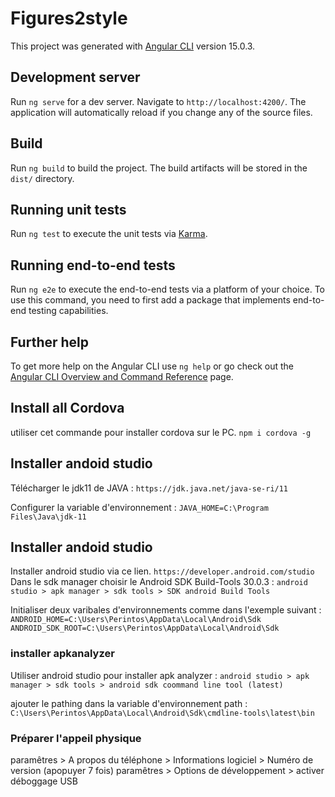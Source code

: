 # Figures2style

This project was generated with [Angular CLI](https://github.com/angular/angular-cli) version 15.0.3.

## Development server

Run `ng serve` for a dev server. Navigate to `http://localhost:4200/`. The application will automatically reload if you change any of the source files.

## Build

Run `ng build` to build the project. The build artifacts will be stored in the `dist/` directory.

## Running unit tests

Run `ng test` to execute the unit tests via [Karma](https://karma-runner.github.io).

## Running end-to-end tests

Run `ng e2e` to execute the end-to-end tests via a platform of your choice. To use this command, you need to first add a package that implements end-to-end testing capabilities.

## Further help

To get more help on the Angular CLI use `ng help` or go check out the [Angular CLI Overview and Command Reference](https://angular.io/cli) page.

## Install all Cordova
utiliser cet commande pour installer cordova sur le PC.
```npm i cordova -g```

## Installer andoid studio
Télécharger le jdk11 de JAVA : 
```https://jdk.java.net/java-se-ri/11```

Configurer la variable d'environnement :
```JAVA_HOME=C:\Program Files\Java\jdk-11```

## Installer andoid studio
Installer android studio via ce lien.
```https://developer.android.com/studio```
Dans le sdk manager choisir le Android SDK Build-Tools 30.0.3 :
```android studio > apk manager > sdk tools > SDK android Build Tools```

Initialiser deux varibales d'environnements comme dans l'exemple suivant : 
```ANDROID_HOME=C:\Users\Perintos\AppData\Local\Android\Sdk ```
```ANDROID_SDK_ROOT=C:\Users\Perintos\AppData\Local\Android\Sdk```

### installer apkanalyzer 
Utiliser android studio pour installer apk analyzer :
```android studio > apk manager > sdk tools > android sdk coommand line tool (latest)```

ajouter le pathing dans la variable d'environnement path : 
```C:\Users\Perintos\AppData\Local\Android\Sdk\cmdline-tools\latest\bin```

### Préparer l'appeil physique
paramêtres > A propos du téléphone > Informations logiciel > Numéro de version (apopuyer 7 fois)
paramêtres > Options de développement > activer déboggage USB